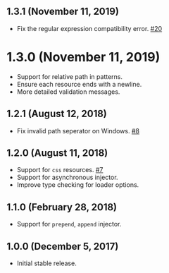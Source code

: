## 1.3.1 (November 11, 2019)

* Fix the regular expression compatibility error. [#20](https://github.com/yenshih/style-resources-loader/issues/20)

# 1.3.0 (November 11, 2019)

* Support for relative path in patterns.
* Ensure each resource ends with a newline.
* More detailed validation messages.

## 1.2.1 (August 12, 2018)

* Fix invalid path seperator on Windows. [#8](https://github.com/yenshih/style-resources-loader/issues/8)

## 1.2.0 (August 11, 2018)

* Support for `css` resources. [#7](https://github.com/yenshih/style-resources-loader/issues/7)
* Support for asynchronous injector.
* Improve type checking for loader options.

## 1.1.0 (February 28, 2018)

* Support for `prepend`, `append` injector.

## 1.0.0 (December 5, 2017)

* Initial stable release.
